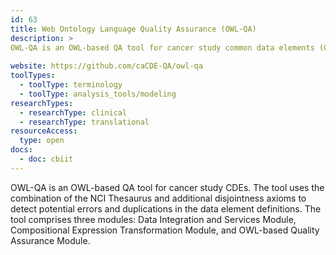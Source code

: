 ```yaml
---
id: 63
title: Web Ontology Language Quality Assurance (OWL-QA)
description: >
OWL-QA is an OWL-based QA tool for cancer study common data elements (CDEs). The tool uses the combination of the NCI Thesaurus and additional disjointness axioms to detect potential errors and duplications in the data element definitions.
  
website: https://github.com/caCDE-QA/owl-qa
toolTypes:
  - toolType: terminology
  - toolType: analysis_tools/modeling
researchTypes:
  - researchType: clinical
  - researchType: translational
resourceAccess:
  type: open
docs:
  - doc: cbiit
---
```

OWL-QA is an OWL-based QA tool for cancer study CDEs. The tool uses the combination of the NCI Thesaurus and additional disjointness axioms to detect potential errors and duplications in the data element definitions. The tool comprises three modules: Data Integration and Services Module, Compositional Expression Transformation Module, and OWL-based Quality Assurance Module.